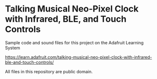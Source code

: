 ﻿# Talking Musical Neo-Pixel Clock with Infrared, BLE, and Touch Controls

Sample code and sound files for this project on the Adafruit Learning System

https://learn.adafruit.com/talking-musical-neo-pixel-clock-with-infrared-ble-and-touch-controls/

All files in this repository are public domain.
